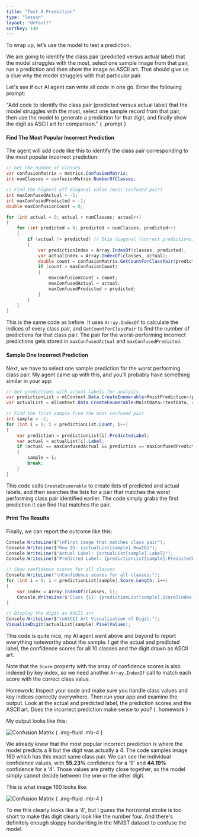 ```yaml
---
title: "Test A Prediction"
type: "lesson"
layout: "default"
sortkey: 140
---
```


To wrap up, let’s use the model to test a prediction.

We are going to identify the class pair (predicted versus actual label) that the model struggles with the most, select one sample image from that pair, run a prediction and then show the image as ASCII art. That should give us a clue why the model struggles with that particular pair. 

Let's see if our AI agent can write all code in one go. Enter the following prompt:

"Add code to identify the class pair (predicted versus actual label) that the model struggles with the most, select one sample record from that pair, then use the model to generate a prediction for that digit, and finally show the digit as ASCII art for comparison." 
{ .prompt }

#### Find The Most Popular Incorrect Prediction

The agent will add code like this to identify the class pair corresponding to the most popular incorrect prediction:

```csharp
// Get the number of classes
var confusionMatrix = metrics.ConfusionMatrix;
int numClasses = confusionMatrix.NumberOfClasses;

// Find the highest off-diagonal value (most confused pair)
int maxConfusedActual = -1;
int maxConfusedPredicted = -1;
double maxConfusionCount = 0;

for (int actual = 0; actual < numClasses; actual++)
{
    for (int predicted = 0; predicted < numClasses; predicted++)
    {
        if (actual != predicted) // Skip diagonal (correct predictions)
        {
            var predictionIndex = Array.IndexOf(classes, predicted);
            var actualIndex = Array.IndexOf(classes, actual);
            double count = confusionMatrix.GetCountForClassPair(predictionIndex, actualIndex);
            if (count > maxConfusionCount)
            {
                maxConfusionCount = count;
                maxConfusedActual = actual;
                maxConfusedPredicted = predicted;
            }
        }
    }
}
```

This is the same code as before. It uses `Array.IndexOf` to calculate the indices of every class pair, and `GetCountForClassPair` to find the number of predictions for that class pair. The pair for the worst-performing incorrect predictions gets stored in `maxConfusedActual` and `maxConfusedPredicted`.

#### Sample One Incorrect Prediction

Next, we have to select one sample prediction for the worst performing class pair. My agent came up with this, and you'll probably have something similar in your app:

```csharp
// Get predictions with actual labels for analysis
var predictionList = mlContext.Data.CreateEnumerable<MnistPrediction>(predictions, reuseRowObject: false).ToList();
var actualList = mlContext.Data.CreateEnumerable<MnistData>(testData, reuseRowObject: false).ToList();

// Find the first sample from the most confused pair
int sample = -1;
for (int i = 0; i < predictionList.Count; i++)
{
    var prediction = predictionList[i].PredictedLabel;
    var actual = actualList[i].Label;
    if (actual == maxConfusedActual && prediction == maxConfusedPredicted)
    {
        sample = i;
        break;
    }
}
```

This code calls `CreateEnumerable` to create lists of predicted and actual labels, and then searches the lists for a pair that matches the worst performing class pair identified earlier. The code simply grabs the first prediction it can find that matches the pair. 

#### Print The Results

Finally, we can report the outcome like this:

```csharp
Console.WriteLine($"\nFirst image that matches class pair");
Console.WriteLine($"Row ID: {actualList[sample].RowID}");
Console.WriteLine($"Actual Label: {actualList[sample].Label}");
Console.WriteLine($"Predicted Label: {predictionList[sample].PredictedLabel}");

// Show confidence scores for all classes
Console.WriteLine("\nConfidence scores for all classes:");
for (int i = 0; i < predictionList[sample].Score.Length; i++)
{
    var index = Array.IndexOf(classes, i);
    Console.WriteLine($"Class {i}: {predictionList[sample].Score[index]:P2}");
}

// Display the digit as ASCII art
Console.WriteLine($"\nASCII Art Visualization of Digit:");
VisualizeDigit(actualList[sample].PixelValues);
```

This code is quite nice, my AI agent went above and beyond to report everything noteworthy about the sample. I get the actual and predicted label, the confidence scores for all 10 classes and the digit drawn as ASCII art.

Note that the `Score` property with the array of confidence scores is also indexed by key index, so we need another `Array.IndexOf` call to match each score with the correct class value. 

Homework: Inspect your code and make sure you handle class values and key indices correctly everywhere. Then run your app and examine the output. Look at the actual and predicted label, the prediction scores and the ASCII art. Does the incorrect prediction make sense to you? 
{ .homework }

My output looks like this:

![Confusion Matrix](../img/prediction-1.png)
{ .img-fluid .mb-4 }

We already knew that the most popular incorrect prediction is where the model predicts a 9 but the digit was actually a 4. The code samples image 160 which has this exact same class pair. We can see the individual confidence values, with **55.23%** confidence for a '9' and **44.19%** confidence for a '4'. Those values are pretty close together, so the model simply cannot decide between the one or the other digit. 

This is what image 160 looks like:

![Confusion Matrix](../img/prediction-2.png)
{ .img-fluid .mb-4 }

To me this clearly looks like a '4', but I guess the horizontal stroke is too short to make this digit clearly look like the number four. And there's definitely enough sloppy handwriting in the MNIST dataset to confuse the model. 

